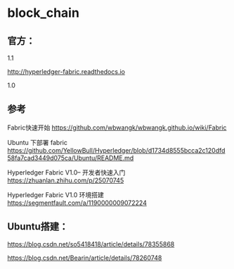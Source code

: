 # block_chain

##  官方：
1.1

http://hyperledger-fabric.readthedocs.io     
   
1.0   


## 参考
Fabric快速开始
https://github.com/wbwangk/wbwangk.github.io/wiki/Fabric


Ubuntu 下部署 fabric
https://github.com/YellowBull/Hyperledger/blob/d1734d8555bcca2c120dfd58fa7cad3449d075ca/Ubuntu/README.md


Hyperledger Fabric V1.0– 开发者快速入门
https://zhuanlan.zhihu.com/p/25070745


Hyperledger Fabric V1.0 环境搭建
https://segmentfault.com/a/1190000009072224




## Ubuntu搭建：

https://blog.csdn.net/so5418418/article/details/78355868  


https://blog.csdn.net/Bearin/article/details/78260748

